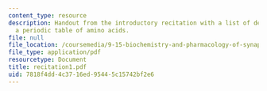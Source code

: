 ```yaml
---
content_type: resource
description: Handout from the introductory recitation with a list of definitions and
  a periodic table of amino acids.
file: null
file_location: /coursemedia/9-15-biochemistry-and-pharmacology-of-synaptic-transmission-fall-2007/7818f4dd4c3716ed95445c15742bf2e6_recitation1.pdf
file_type: application/pdf
resourcetype: Document
title: recitation1.pdf
uid: 7818f4dd-4c37-16ed-9544-5c15742bf2e6
---
```

